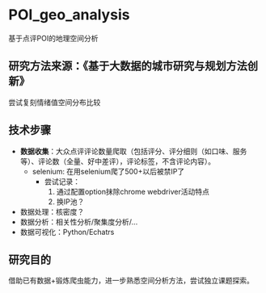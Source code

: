# POI_geo_analysis
基于点评POI的地理空间分析

## 研究方法来源：《基于大数据的城市研究与规划方法创新》
尝试复刻情绪值空间分布比较

## 技术步骤
- **数据收集**：大众点评评论数量爬取（包括评分、评分细则（如口味、服务等）、评论数（全量、好中差评），评论标签，不含评论内容）。
  - selenium: 在用selenium爬了500+以后被禁IP了
    - 尝试记录：
      1. 通过配置option抹除chrome webdriver活动特点
      2. 换IP池？
- 数据处理：核密度？
- 数据分析：相关性分析/聚集度分析/...
- 数据可视化：Python/Echatrs

## 研究目的
借助已有数据+锻炼爬虫能力，进一步熟悉空间分析方法，尝试独立课题探索。
